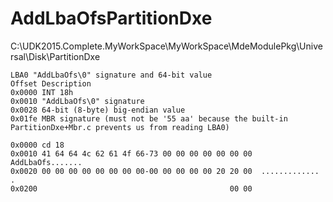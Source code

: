# AddLbaOfsPartitionDxe

C:\UDK2015.Complete.MyWorkSpace\MyWorkSpace\MdeModulePkg\Universal\Disk\PartitionDxe

```
LBA0 "AddLbaOfs\0" signature and 64-bit value
Offset Description
0x0000 INT 18h
0x0010 "AddLbaOfs\0" signature
0x0028 64-bit (8-byte) big-endian value
0x01fe MBR signature (must not be '55 aa' because the built-in PartitionDxe+Mbr.c prevents us from reading LBA0)

0x0000 cd 18
0x0010 41 64 64 4c 62 61 4f 66-73 00 00 00 00 00 00 00  AddLbaOfs.......
0x0020 00 00 00 00 00 00 00 00-00 00 00 00 00 20 20 00  .............  .
0x0200                                           00 00  
```
